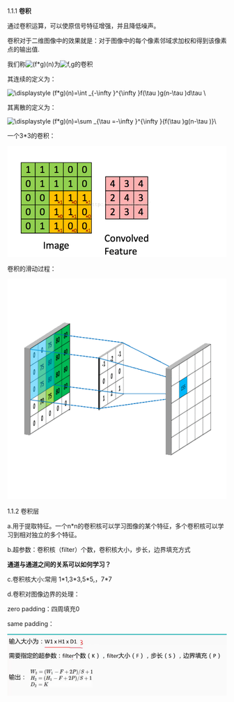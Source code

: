 1.1.1 **卷积**

通过卷积运算，可以使原信号特征增强，并且降低噪声。

卷积对于二维图像中的效果就是：对于图像中的每个像素邻域求加权和得到该像素点的输出值.

我们称![](https://www.zhihu.com/equation?tex=%28f*g%29%28n%29 "\(f\*g\)\(n\)")为![](https://www.zhihu.com/equation?tex=f%2Cg "f,g")的卷积

其连续的定义为：

![](https://www.zhihu.com/equation?tex=\displaystyle+%28f*g%29%28n%29%3D\int+_{-\infty+}^{\infty+}f%28\tau+%29g%28n-\tau+%29d\tau+\\ "\displaystyle \(f\*g\)\(n\)=\int \_{-\infty }^{\infty }f\(\tau \)g\(n-\tau \)d\tau \\")

其离散的定义为：

![](https://www.zhihu.com/equation?tex=\displaystyle+%28f*g%29%28n%29%3D\sum+_{\tau+%3D-\infty+}^{\infty+}{f%28\tau+%29g%28n-\tau+%29}\\ "\displaystyle \(f\*g\)\(n\)=\sum \_{\tau =-\infty }^{\infty }{f\(\tau \)g\(n-\tau \)}\\")

一个3\*3的卷积：

![](/assets/Conv.png)

卷积的滑动过程：

![](/assets/Conv_movemet.png)

1.1.2 卷积层

a.用于提取特征。一个n\*n的卷积核可以学习图像的某个特征，多个卷积核可以学习到相对独立的多个特征。

b.超参数：卷积核（filter）个数，卷积核大小，步长，边界填充方式

**通道与通道之间的关系可以如何学习？**

c.卷积核大小:常用 1\*1,3\*3,5\*5,，7\*7

d.卷积对图像边界的处理：

zero padding：四周填充0

same padding：

![](/assets/para_formula.png)

